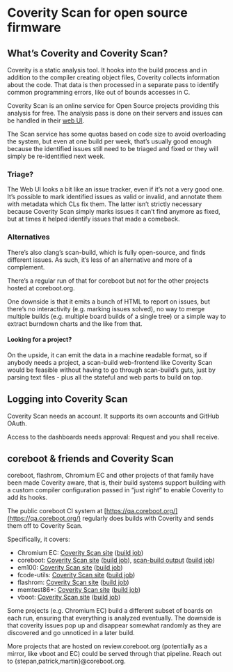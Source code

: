 # Coverity Scan for open source firmware

## What’s Coverity and Coverity Scan?

Coverity is a static analysis tool. It hooks into the build process
and in addition to the compiler creating object files, Coverity collects
information about the code. That data is then processed in a separate pass
to identify common programming errors, like out of bounds accesses in C.

Coverity Scan is an online service for Open Source projects providing this
analysis for free. The analysis pass is done on their servers and issues
can be handled in their [web UI](https://scan.coverity.com/).

The Scan service has some quotas based on code size to avoid overloading
the system, but even at one build per week, that’s usually good enough
because the identified issues still need to be triaged and fixed or they
will simply be re-identified next week.

### Triage?

The Web UI looks a bit like an issue tracker, even if it’s not a very
good one. It’s possible to mark identified issues as valid or invalid,
and annotate them with metadata which CLs fix them. The latter isn’t
strictly necessary because Coverity Scan simply marks issues it can’t
find anymore as fixed, but at times it helped identify issues that made
a comeback.

### Alternatives

There’s also clang’s scan-build, which is fully open-source, and
finds different issues. As such, it’s less of an alternative and more
of a complement.

There’s a regular run of that for coreboot but not for the other projects
hosted at coreboot.org.

One downside is that it emits a bunch of HTML to report on issues,
but there’s no interactivity (e.g. marking issues solved), no way
to merge multiple builds (e.g. multiple board builds of a single tree)
or a simple way to extract burndown charts and the like from that.

#### Looking for a project?

On the upside, it can emit the data in a machine readable format, so if
anybody needs a project, a scan-build web-frontend like Coverity Scan would
be feasible without having to go through scan-build’s guts, just by parsing
text files - plus all the stateful and web parts to build on top.

## Logging into Coverity Scan

Coverity Scan needs an account. It supports its own accounts and GitHub
OAuth.

Access to the dashboards needs approval: Request and you shall receive.

## coreboot & friends and Coverity Scan

coreboot, flashrom, Chromium EC and other projects of that family have
been made Coverity aware, that is, their build systems support building
with a custom compiler configuration passed in “just right” to enable
Coverity to add its hooks.

The public coreboot CI system at
[https://qa.coreboot.org/](https://qa.coreboot.org/) regularly does
builds with Coverity and sends them off to Coverity Scan.

Specifically, it covers:

* Chromium EC: [Coverity Scan site][crECCoverity] ([build job][crECBuildJob])
* coreboot: [Coverity Scan site][corebootCoverity] ([build job][corebootBuildJob]), [scan-build output][corebootScanBuild] ([build job][corebootScanBuildJob])
* em100: [Coverity Scan site][em100Coverity] ([build job][em100BuildJob])
* fcode-utils: [Coverity Scan site][fcodeUtilsCoverity] ([build job][fcodeUtilsBuildJob])
* flashrom: [Coverity Scan site][flashromCoverity] ([build job][flashromBuildJob])
* memtest86+: [Coverity Scan site][memtestCoverity] ([build job][memtestBuildJob])
* vboot: [Coverity Scan site][vbootCoverity] ([build job][vbootBuildJob])

[crECCoverity]: https://scan.coverity.com/projects/chromium-ec
[corebootCoverity]: https://scan.coverity.com/projects/coreboot
[em100Coverity]: https://scan.coverity.com/projects/em100
[fcodeUtilsCoverity]: https://scan.coverity.com/projects/fcode-utils
[flashromCoverity]: https://scan.coverity.com/projects/flashrom
[memtestCoverity]: https://scan.coverity.com/projects/memtest86
[vbootCoverity]: https://scan.coverity.com/projects/vboot

[corebootScanBuild]: https://www.coreboot.org/scan-build/

[crECBuildJob]: https://qa.coreboot.org/view/coverity/job/ChromeEC-Coverity/
[corebootBuildJob]: https://qa.coreboot.org/view/coverity/job/coreboot-coverity/
[corebootScanBuildJob]: https://qa.coreboot.org/view/coverity/job/coreboot_scanbuild/
[em100BuildJob]: https://qa.coreboot.org/view/coverity/job/em100-coverity/
[fcodeUtilsBuildJob]: https://qa.coreboot.org/view/coverity/job/fcode-utils-coverity/
[flashromBuildJob]: https://qa.coreboot.org/view/coverity/job/flashrom-coverity/
[memtestBuildJob]: https://qa.coreboot.org/view/coverity/job/memtest86plus-coverity/
[vbootBuildJob]: https://qa.coreboot.org/view/coverity/job/vboot-coverity/

Some projects (e.g. Chromium EC) build a different subset of boards on
each run, ensuring that everything is analyzed eventually. The downside
is that coverity issues pop up and disappear somewhat randomly as they
are discovered and go unnoticed in a later build.

More projects that are hosted on review.coreboot.org (potentially as a
mirror, like vboot and EC) could be served through that pipeline. Reach
out to {stepan,patrick,martin}@coreboot.org.
